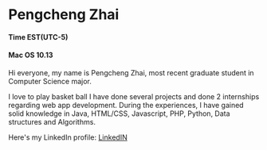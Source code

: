 # Pengcheng Zhai

#### Time EST(UTC-5)
#### Mac OS 10.13
Hi everyone, my name is Pengcheng Zhai, most recent graduate student in Computer Science major. 

I love to play basket ball 
I have done several projects and done 2 internships regarding web app development. During the experiences, I have gained solid knowledge in 
Java, HTML/CSS, Javascript, PHP, Python, Data structures and Algorithms.

Here's my LinkedIn profile:
[LinkedIN](https://www.linkedin.com/in/pengcheng-zhai-92713649/)
